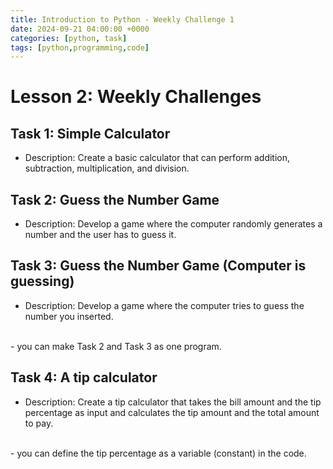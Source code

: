 ```yaml
---
title: Introduction to Python - Weekly Challenge 1
date: 2024-09-21 04:00:00 +0000
categories: [python, task]
tags: [python,programming,code]
---
```


# Lesson 2: Weekly Challenges 

## Task 1: Simple Calculator
- Description: Create a basic calculator that can perform addition, subtraction, multiplication, and division.


## Task 2: Guess the Number Game
- Description: Develop a game where the computer randomly generates a number and the user has to guess it.


## Task 3: Guess the Number Game (Computer is guessing)
- Description: Develop a game where the computer tries to guess the number you inserted.
<br>
- you can make Task 2 and Task 3 as one program.

## Task 4: A tip calculator
- Description: Create a tip calculator that takes the bill amount and the tip percentage as input and calculates the tip amount and the total amount to pay.
<br>
- you can define the tip percentage as a variable (constant) in the code.

